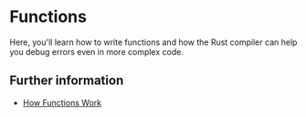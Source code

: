 # Functions

Here, you'll learn how to write functions and how the Rust compiler can help you
debug errors even in more complex code.

## Further information

- [How Functions
  Work](https://doc.rust-lang.org/book/ch03-03-how-functions-work.html)
